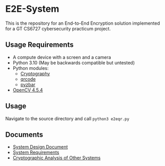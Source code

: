 # E2E-System

This is the repository for an End-to-End Encryption solution implemented for a GT CS6727 cybersecurity practicum project.

## Usage Requirements

* A compute device with a screen and a camera
* Python 3.10 (May be backwards compatible but untested)
* Python modules:
  * [Cryptography](https://pypi.org/project/cryptography/)
  * [qrcode](https://pypi.org/project/qrcode/)
  * [pyzbar](https://pypi.org/project/pyzbar/)
* [OpenCV 4.5.4](https://qengineering.eu/install-opencv-4.5-on-raspberry-pi-4.html)

## Usage

Navigate to the source directory and call `python3 e2eqr.py`

## Documents

* [System Design Document](https://github.gatech.edu/jlyons3/e2e-system/blob/63914044cc1f510431c9c68bf7e5050aa5f48d9d/Documents/system-design.md)
* [System Requirements](https://github.gatech.edu/jlyons3/e2e-system/blob/63914044cc1f510431c9c68bf7e5050aa5f48d9d/Documents/system-requirements.md)
* [Cryptographic Analysis of Other Systems](https://github.gatech.edu/jlyons3/e2e-system/blob/c6f067ad5d362520de551f16754d2006916249e3/Documents/existing-service-analysis.md)
